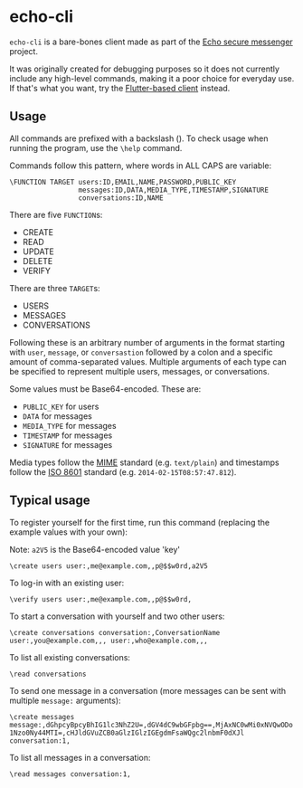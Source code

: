 # echo-cli

`echo-cli` is a bare-bones client made as part of the [Echo secure messenger](https://github.com/mzyzc/echo) project.

It was originally created for debugging purposes so it does not currently include any high-level commands, making it a poor choice for everyday use. If that's what you want, try the [Flutter-based client](https://github.com/mzyzc/echo_client) instead.

## Usage

All commands are prefixed with a backslash (\). To check usage when running the program, use the `\help` command.

Commands follow this pattern, where words in ALL CAPS are variable:

```
\FUNCTION TARGET users:ID,EMAIL,NAME,PASSWORD,PUBLIC_KEY
                 messages:ID,DATA,MEDIA_TYPE,TIMESTAMP,SIGNATURE
                 conversations:ID,NAME
```

There are five `FUNCTION`s:

- CREATE
- READ
- UPDATE
- DELETE
- VERIFY

There are three `TARGET`s:

- USERS
- MESSAGES
- CONVERSATIONS

Following these is an arbitrary number of arguments in the format starting with `user`, `message`, or `conversastion` followed by a colon and a specific amount of comma-separated values. Multiple arguments of each type can be specified to represent multiple users, messages, or conversations.

Some values must be Base64-encoded. These are:

- `PUBLIC_KEY` for users
- `DATA` for messages
- `MEDIA_TYPE` for messages
- `TIMESTAMP` for messages
- `SIGNATURE` for messages

Media types follow the [MIME](https://en.wikipedia.org/wiki/Media_type) standard (e.g. `text/plain`) and timestamps follow the [ISO 8601](https://en.wikipedia.org/wiki/ISO_8601) standard (e.g. `2014-02-15T08:57:47.812`).

## Typical usage

To register yourself for the first time, run this command (replacing the example values with your own):

Note: `a2V5` is the Base64-encoded value 'key'

`\create users user:,me@example.com,,p@$$w0rd,a2V5`

To log-in with an existing user:

`\verify users user:,me@example.com,,p@$$w0rd,`

To start a conversation with yourself and two other users:

`\create conversations conversation:,ConversationName user:,you@example.com,,, user:,who@example.com,,,`

To list all existing conversations:

`\read conversations`

To send one message in a conversation (more messages can be sent with multiple `message:` arguments):

`\create messages message:,dGhpcyBpcyBhIG1lc3NhZ2U=,dGV4dC9wbGFpbg==,MjAxNC0wMi0xNVQwODo1Nzo0Ny44MTI=,cHJldGVuZCB0aGlzIGlzIGEgdmFsaWQgc2lnbmF0dXJl conversation:1,`

To list all messages in a conversation:

`\read messages conversation:1,`
